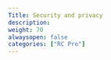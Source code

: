 ```yaml
---
Title: Security and privacy
description: 
weight: 70
alwaysopen: false
categories: ["RC Pro"]
---
```

